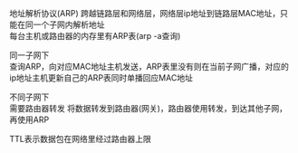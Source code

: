 地址解析协议(ARP)
跨越链路层和网络层，网络层ip地址到链路层MAC地址，只能在同一个子网内解析地址  
每台主机或路由器的内存里有ARP表(arp -a查询)

同一子网下  
查询ARP，向对应MAC地址主机发送，ARP表里没有则在当前子网广播，对应的ip地址主机更新自己的ARP表同时单播回应MAC地址

不同子网下  
需要路由器转发
将数据转发到路由器(网关)，路由器使用转发，到达其他子网，再使用ARP

TTL表示数据包在网络里经过路由器上限